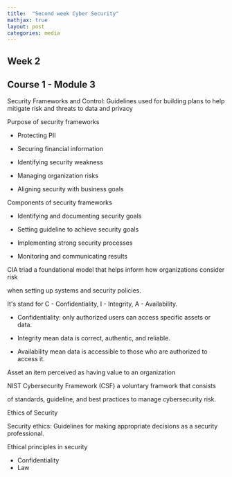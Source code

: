 ```yaml
---
title:  "Second week Cyber Security"
mathjax: true
layout: post
categories: media
---
```


## Week 2

## Course 1 - Module 3

Security Frameworks and Control: Guidelines used for building plans to help mitigate risk and threats to data and privacy

Purpose of security frameworks
+ Protecting PII
  
+ Securing financial information
  
+ Identifying security weakness
  
+ Managing organization risks
  
+ Aligning security with business goals

Components of security frameworks

+ Identifying and documenting security goals

+ Setting guideline to achieve security goals
  
+ Implementing strong security processes
  
+ Monitoring and communicating results

CIA triad a foundational model that helps inform how organizations consider risk 

when setting up systems and security policies.

It's stand for C - Confidentiality, I - Integrity, A - Availability.
+ Confidentiality: only authorized users can access specific assets or data.
  
+ Integrity mean data is correct, authentic, and reliable.
  
+ Availability mean data is accessible to those who are authorized to access it.

Asset an item perceived as having value to an organization

NIST Cybersecurity Framework (CSF) a voluntary framwork that consists 

of standards, guideline, and best practices to manage cybersecurity risk.

Ethics of Security

Security ethics: Guidelines for making appropriate decisions as a security professional.

Ethical principles in security
+ Confidentiality
+ Law
